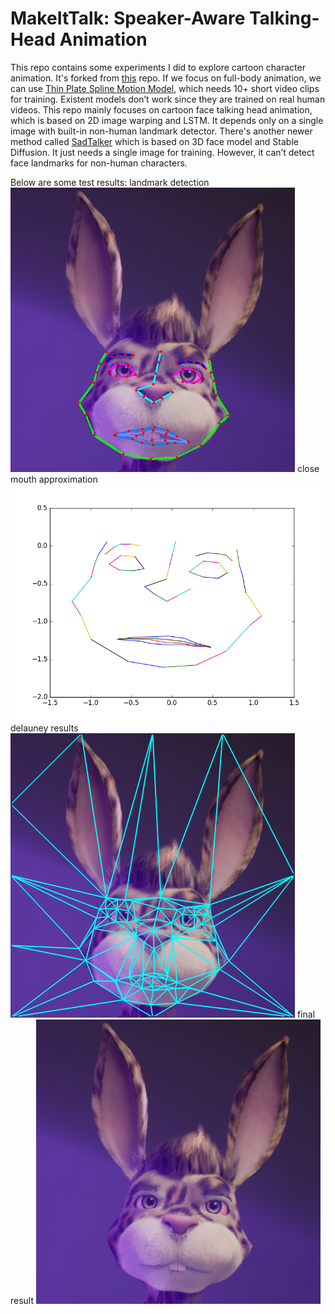 # MakeItTalk: Speaker-Aware Talking-Head Animation

This repo contains some experiments I did to explore cartoon character animation. It's forked from [this](https://github.com/yzhou359/MakeItTalk) repo.
If we focus on full-body animation, we can use [Thin Plate Spline Motion Model](https://github.com/yoyo-nb/Thin-Plate-Spline-Motion-Model), which needs 10+ short video clips for training. Existent models don’t work since they are trained on real human videos. 
This repo mainly focuses on cartoon face talking head animation, which is based on 2D image warping and LSTM. It depends only on a single image with built-in non-human landmark detector. There's another newer method called [SadTalker](https://github.com/OpenTalker/SadTalker) which is based on 3D face model and Stable Diffusion. It just needs a single image for training. However, it can’t detect face landmarks for non-human characters. 

Below are some test results:
landmark detection
![img](/examples_bunny/angelbaby_anno.png)
close mouth approximation
![img](/examples_bunny/angelbaby_face_close_mouth.png)
delauney results
![img](/examples_bunny/angelbaby_delauney_1.png)
final result
[![Watch the video](/examples_bunny/angelbaby.png)](/examples_bunny/final_output.mp4)

